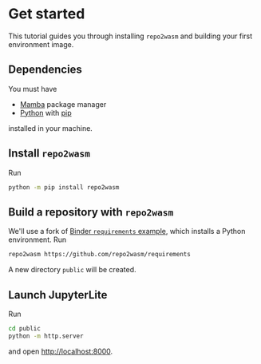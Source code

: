 # Get started

This tutorial guides you through installing `repo2wasm` and building your first environment image.

## Dependencies

You must have

- [Mamba](https://github.com/mamba-org/mamba) package manager
- [Python](https://www.python.org/) with [pip](https://pypi.org/project/pip/)

installed in your machine.

## Install `repo2wasm`

Run

```bash
python -m pip install repo2wasm
```

## Build a repository with `repo2wasm`

We'll use a fork of [Binder `requirements` example](https://github.com/repo2wasm/requirements), which installs a Python environment. Run

```bash
repo2wasm https://github.com/repo2wasm/requirements
```

A new directory `public` will be created.

## Launch JupyterLite

Run

```bash
cd public
python -m http.server
```

and open <http://localhost:8000>.
